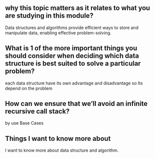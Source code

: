 ## why this topic matters as it relates to what you are studying in this module?

Data structures and algorithms provide efficient ways to store and manipulate data, enabling effective problem-solving.

## What is 1 of the more important things you should consider when deciding which data structure is best suited to solve a particular problem?

each data structure have its own advantage and disadvantage so Its depend on the problem

## How can we ensure that we’ll avoid an infinite recursive call stack?

by use Base Cases

## Things I want to know more about

I want to know more about data structure and algorithm.